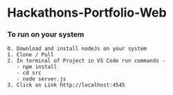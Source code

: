 # Hackathons-Portfolio-Web

### To run on your system

```
0. Download and install nodeJs on your system 
1. Clone / Pull 
2. In terminal of Project in VS Code run commands -
   - npm install
   - cd src
   - node server.js
3. Click on Link http://localhost:4545
```
